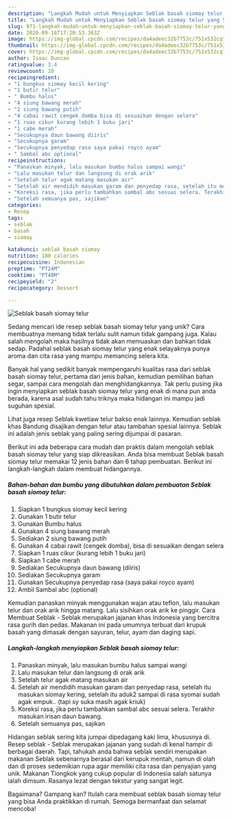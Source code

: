 ```yaml
---
description: "Langkah Mudah untuk Menyiapkan Seblak basah siomay telur yang Sempurna"
title: "Langkah Mudah untuk Menyiapkan Seblak basah siomay telur yang Sempurna"
slug: 971-langkah-mudah-untuk-menyiapkan-seblak-basah-siomay-telur-yang-sempurna
date: 2020-09-16T17:20:53.363Z
image: https://img-global.cpcdn.com/recipes/da4adeec32b7753c/751x532cq70/seblak-basah-siomay-telur-foto-resep-utama.jpg
thumbnail: https://img-global.cpcdn.com/recipes/da4adeec32b7753c/751x532cq70/seblak-basah-siomay-telur-foto-resep-utama.jpg
cover: https://img-global.cpcdn.com/recipes/da4adeec32b7753c/751x532cq70/seblak-basah-siomay-telur-foto-resep-utama.jpg
author: Isaac Duncan
ratingvalue: 3.4
reviewcount: 10
recipeingredient:
- "1 bungkus siomay kecil kering"
- "1 butir telur"
- " Bumbu halus"
- "4 siung bawang merah"
- "2 siung bawang putih"
- "4 cabai rawit cengek domba bisa di sesuaikan dengan selera"
- "1 ruas cikur kurang lebih 1 buku jari"
- "1 cabe merah"
- "Secukupnya daun bawang diiris"
- "Secukupnya garam"
- "Secukupnya penyedap rasa saya pakai royco ayam"
- " Sambal abc optional"
recipeinstructions:
- "Panaskan minyak, lalu masukan bumbu halus sampai wangi"
- "Lalu masukan telur dan langsung di orak arik"
- "Setelah telur agak matang masukan air"
- "Setelah air mendidih masukan garam dan penyedap rasa, setelah itu masukan siomay kering, setelah itu aduk2 sampai di rasa syomai sudah agak empuk.. (tapi sy suka masih agak kriuk)"
- "Koreksi rasa, jika perlu tambahkan sambal abc sesuai selera. Terakhir masukan irisan daun bawang."
- "Setelah semuanya pas, sajikan"
categories:
- Resep
tags:
- seblak
- basah
- siomay

katakunci: seblak basah siomay 
nutrition: 180 calories
recipecuisine: Indonesian
preptime: "PT24M"
cooktime: "PT48M"
recipeyield: "2"
recipecategory: Dessert

---
```



![Seblak basah siomay telur](https://img-global.cpcdn.com/recipes/da4adeec32b7753c/751x532cq70/seblak-basah-siomay-telur-foto-resep-utama.jpg)

Sedang mencari ide resep seblak basah siomay telur yang unik? Cara membuatnya memang tidak terlalu sulit namun tidak gampang juga. Kalau salah mengolah maka hasilnya tidak akan memuaskan dan bahkan tidak sedap. Padahal seblak basah siomay telur yang enak selayaknya punya aroma dan cita rasa yang mampu memancing selera kita.

Banyak hal yang sedikit banyak mempengaruhi kualitas rasa dari seblak basah siomay telur, pertama dari jenis bahan, kemudian pemilihan bahan segar, sampai cara mengolah dan menghidangkannya. Tak perlu pusing jika ingin menyiapkan seblak basah siomay telur yang enak di mana pun anda berada, karena asal sudah tahu triknya maka hidangan ini mampu jadi suguhan spesial.

Lihat juga resep Seblak kwetiaw telur bakso enak lainnya. Kemudian seblak khas Bandung disajikan dengan telur atau tambahan spesial lainnya. Seblak ini adalah jenis seblak yang paling sering dijumpai di pasaran.


Berikut ini ada beberapa cara mudah dan praktis dalam mengolah seblak basah siomay telur yang siap dikreasikan. Anda bisa membuat Seblak basah siomay telur memakai 12 jenis bahan dan 6 tahap pembuatan. Berikut ini langkah-langkah dalam membuat hidangannya.

<!--inarticleads1-->

##### Bahan-bahan dan bumbu yang dibutuhkan dalam pembuatan Seblak basah siomay telur:

1. Siapkan 1 bungkus siomay kecil kering
1. Gunakan 1 butir telur
1. Gunakan  Bumbu halus
1. Gunakan 4 siung bawang merah
1. Sediakan 2 siung bawang putih
1. Gunakan 4 cabai rawit (cengek domba), bisa di sesuaikan dengan selera
1. Siapkan 1 ruas cikur (kurang lebih 1 buku jari)
1. Siapkan 1 cabe merah
1. Sediakan Secukupnya daun bawang (diiris)
1. Sediakan Secukupnya garam
1. Gunakan Secukupnya penyedap rasa (saya pakai royco ayam)
1. Ambil  Sambal abc (optional)


Kemudian panaskan minyak menggunakan wajan atau teflon, lalu masukan telur dan orak arik hingga matang. Lalu sisihkan orak arik ke pinggir. Cara Membuat Seblak - Seblak merupakan jajanan khas Indonesia yang bercitra rasa gurih dan pedas. Makanan ini pada umumnya terbuat dari krupuk basah yang dimasak dengan sayuran, telur, ayam dan daging sapi. 

<!--inarticleads2-->

##### Langkah-langkah menyiapkan Seblak basah siomay telur:

1. Panaskan minyak, lalu masukan bumbu halus sampai wangi
1. Lalu masukan telur dan langsung di orak arik
1. Setelah telur agak matang masukan air
1. Setelah air mendidih masukan garam dan penyedap rasa, setelah itu masukan siomay kering, setelah itu aduk2 sampai di rasa syomai sudah agak empuk.. (tapi sy suka masih agak kriuk)
1. Koreksi rasa, jika perlu tambahkan sambal abc sesuai selera. Terakhir masukan irisan daun bawang.
1. Setelah semuanya pas, sajikan


Hidangan seblak sering kita jumpai dipedagang kaki lima, khususnya di. Resep seblak - Seblak merupakan jajanan yang sudah di kenal hampir di berbagai daerah. Tapi, tahukah anda bahwa seblak sendiri merupakan makanan Seblak sebenarnya berasal dari kerupuk mentah, namun di olah dan di proses sedemikian rupa agar memiliki cita rasa dan penyajian yang unik. Makanan Tiongkok yang cukup popular di Indonesia salah satunya ialah dimsum. Rasanya lezat dengan tekstur yang sangat legit. 

Bagaimana? Gampang kan? Itulah cara membuat seblak basah siomay telur yang bisa Anda praktikkan di rumah. Semoga bermanfaat dan selamat mencoba!
